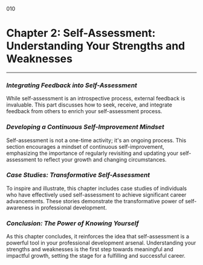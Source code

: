 010

# Chapter 2: Self-Assessment: Understanding Your Strengths and Weaknesses

---

### ***Integrating Feedback into Self-Assessment***

While self-assessment is an introspective process, external
feedback is invaluable. This part discusses how to seek, receive, and integrate
feedback from others to enrich your self-assessment process.

### ***Developing a Continuous Self-Improvement Mindset***

Self-assessment is not a one-time activity; it's an ongoing
process. This section encourages a mindset of continuous self-improvement,
emphasizing the importance of regularly revisiting and updating your
self-assessment to reflect your growth and changing circumstances.

### ***Case Studies: Transformative Self-Assessment***

To inspire and illustrate, this chapter includes case
studies of individuals who have effectively used self-assessment to achieve
significant career advancements. These stories demonstrate the transformative
power of self-awareness in professional development.

### ***Conclusion: The Power of Knowing Yourself***

As this chapter concludes, it reinforces the idea that
self-assessment is a powerful tool in your professional development arsenal.
Understanding your strengths and weaknesses is the first step towards
meaningful and impactful growth, setting the stage for a fulfilling and
successful career.
